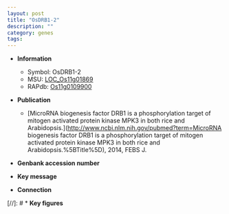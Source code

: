 ```yaml
---
layout: post
title: "OsDRB1-2"
description: ""
category: genes
tags: 
---
```


* **Information**  
    + Symbol: OsDRB1-2  
    + MSU: [LOC_Os11g01869](http://rice.uga.edu/cgi-bin/ORF_infopage.cgi?orf=LOC_Os11g01869)  
    + RAPdb: [Os11g0109900](http://rapdb.dna.affrc.go.jp/viewer/gbrowse_details/irgsp1?name=Os11g0109900)  

* **Publication**  
    + [MicroRNA biogenesis factor DRB1 is a phosphorylation target of mitogen activated protein kinase MPK3 in both rice and Arabidopsis.](http://www.ncbi.nlm.nih.gov/pubmed?term=MicroRNA biogenesis factor DRB1 is a phosphorylation target of mitogen activated protein kinase MPK3 in both rice and Arabidopsis.%5BTitle%5D), 2014, FEBS J.

* **Genbank accession number**  

* **Key message**  

* **Connection**  

[//]: # * **Key figures**  


